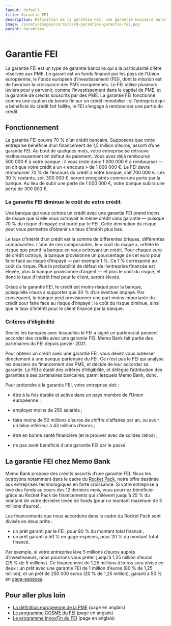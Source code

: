```yaml
---
layout: default
title: Garantie FEI
description: Définition de la garantie FEI, une garantie bancaire euroépenne.
image: /assets/images/cards/card-garanties-garantie-fei.png
parent: Garanties
---
```


# Garantie FEI

La garantie FEI est un type de garantie bancaire qui a la particularité d’être réservée aux PME. Le garant est un fonds financé par les pays de l’Union européenne, le Fonds européen d’investissement (FEI), dont la mission est de favoriser la croissance des PME européennes. Le FEI utilise plusieurs leviers pour y parvenir, comme l’investissement dans le capital de PME, et la garantie de crédits souscrits par des PME. La garantie FEI fonctionne comme une caution de bonne fin sur un crédit immobilier : si l’entreprise qui a bénéficié du crédit fait faillite, le FEI s’engage à rembourser une partie du crédit.

## Fonctionnement

La garantie FEI couvre 70 % d’un crédit bancaire. Supposons que votre entreprise bénéficie d’un financement de 1,5 million d’euros, assorti d’une garantie FEI. Au bout de quelques mois, votre entreprise se retrouve malheureusement en défaut de paiement. Vous avez déjà remboursé 500 000 € à votre banque : il vous reste donc 1 000 000 € à rembourser — on dit que votre crédit a un « encours » de 1 000 000 €. Le FEI devra rembourser 70 % de l’encours du crédit à votre banque, soit 700 000 €. Les 30 % restants, soit 300 000 €, seront enregistrés comme une perte par la banque. Au lieu de subir une perte de 1 000 000 €, votre banque subira une perte de 300 000 €.

### La garantie FEI diminue le coût de votre crédit

Une banque qui vous octroie un crédit avec une garantie FEI prend moins de risque que si elle vous octroyait le même crédit sans garantie — puisque 70 % du risque d’impayé est porté par le FEI. Cette diminution du risque peut vous permettre d’obtenir un taux d’intérêt plus bas.

Le taux d’intérêt d’un crédit est la somme de différentes briques, différentes composantes. L’une de ces composantes, le « coût du risque », reflète le risque que prend la banque en vous octroyant un crédit. Pour chaque euro de crédit octroyé, la banque provisionne un pourcentage de cet euro pour faire face au risque d’impayé — par exemple 1 %. Ce 1 % correspond au coût du risque. Plus la probabilité de défaut de l’entreprise financée est élevée, plus la banque provisionne d’argent — et plus le coût du risque, et donc le taux d’intérêt final pour le client, seront élevés.

Grâce à la garantie FEI, le crédit est moins risqué pour la banque, puisqu’elle n’aura à supporter que 30 % d’un éventuel impayé. Par conséquent, la banque peut provisionner une part moins importante du crédit pour faire face au risque d’impayé : le coût du risque diminue, ainsi que le taux d’intérêt pour le client financé par la banque.

### Critères d’éligibilité

Seules les banques avec lesquelles le FEI a signé un partenariat peuvent accorder des crédits avec une garantie FEI. Memo Bank fait partie des partenaires du FEI depuis janvier 2021.

Pour obtenir un crédit avec une garantie FEI, vous devez vous adresser directement à une banque partenaire du FEI. Ce n’est pas le FEI qui analyse les dossiers de financement des PME, et décide de leur accorder sa garantie. Le FEI a établi des critères d’éligibilité, et délègue l’attribution des garanties à ses partenaires bancaires, parmi lesquels Memo Bank, donc.

Pour prétendre à la garantie FEI, votre entreprise doit :

- être à la fois établie et active dans un pays membre de l’Union européenne ;

- employer moins de 250 salariés ;

- faire moins de 50 millions d’euros de chiffre d’affaires par an, ou avoir un bilan inférieur à 43 millions d’euros ;

- être en bonne santé financière (et le prouver avec de solides ratios) ;
- ne pas avoir bénéficié d’une garantie FEI par le passé.

## La garantie FEI chez Memo Bank

Memo Bank propose des crédits assortis d’une garantie FEI. Nous les octroyons notamment dans le cadre du [Rocket Pack](https://memo.bank/rocket-pack), notre offre destinée aux entreprises technologiques en forte croissance. Si votre entreprise a levé des fonds au cours des 12 derniers mois, vous pourriez bénéficier grâce au Rocket Pack de financements qui s’élèvent jusqu’à 25 % du montant de votre dernière levée de fonds (pour un montant maximum de 3 millions d’euros).

Les financements que nous accordons dans le cadre du Rocket Pack sont divisés en deux prêts :

- un prêt garanti par le FEI, pour 80 % du montant total financé ;
- un prêt garanti à 50 % en gage-espèces, pour 20 % du montant total financé.

Par exemple, si votre entreprise lève 5 millions d’euros auprès d’investisseurs, nous pourrons vous prêter jusqu’à 1,25 million d’euros (25 % de 5 millions). Ce financement de 1,25 millions d’euros sera divisé en deux : un prêt avec une garantie FEI de 1 million d’euros (80 % de 1,25 million), et un prêt de 250 000 euros (20 % de 1,25 million), garanti à 50 % en [gage-espèces](https://memo.bank/gage-especes).

## Pour aller plus loin

- [La définition européenne de la PME](https://single-market-economy.ec.europa.eu/smes/sme-definition_en) (page en anglais)
- [Le programme COSME du FEI](https://www.eif.org/news_centre/publications/cosme-leaflet.htm) (page en anglais)
- [Le programme InnovFin du FEI](https://www.eif.org/what_we_do/guarantees/single_eu_debt_instrument/innovfin-guarantee-facility/) (page en anglais)
